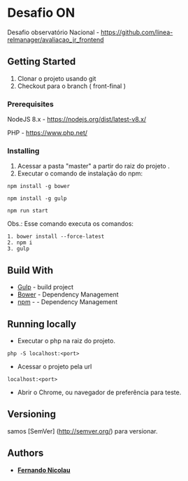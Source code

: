 # Desafio ON

Desafio observatório Nacional - 
https://github.com/linea-relmanager/avaliacao_jr_frontend

## Getting Started

1. Clonar o projeto usando git
2. Checkout para o branch ( front-final )

### Prerequisites

NodeJS 8.x - https://nodejs.org/dist/latest-v8.x/

PHP - https://www.php.net/

### Installing

1. Acessar a pasta "master" a partir do raiz do projeto .
2. Executar o comando de instalação do npm:
```
npm install -g bower
```
```
npm install -g gulp
```
```
npm run start
```
Obs.: Esse comando executa os comandos:
```
1. bower install --force-latest 
2. npm i
3. gulp 
```

## Build With

* [Gulp](https://gulpjs.com/) - build project
* [Bower](https://bower.io/) - Dependency Management
* [npm](https://rometools.github.io/rome/) - - Dependency Management

## Running locally

* Executar o php na raiz do projeto. 
```
php -S localhost:<port>
```
* Acessar o projeto pela url
```
localhost:<port>
```
* Abrir o Chrome, ou navegador de preferência para teste. 

## Versioning

samos [SemVer] (http://semver.org/) para versionar.

## Authors

* [**Fernando Nicolau**](https://github.com/fernandonicolau)
